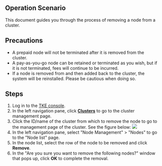 ## Operation Scenario

This document guides you through the process of removing a node from a cluster.

## Precautions

- A prepaid node will not be terminated after it is removed from the cluster.
- A pay-as-you-go node can be retained or terminated as you wish, but if it is not terminated, fees will continue to be incurred.
- If a node is removed from and then added back to the cluster, the system will be reinstalled. Please be cautious when doing so.

## Steps

1. Log in to the [TKE console](https://console.cloud.tencent.com/tke2).
2. In the left navigation pane, click **[Clusters](https://console.cloud.tencent.com/tke2/cluster?rid=1)** to go to the cluster management page.
3. Click the ID/name of the cluster from which to remove the node to go to the management page of the cluster. See the figure below:
![](https://main.qcloudimg.com/raw/a81fa565be60dbddafe55010319a4e08.png)
4. In the left navigation pane, select "Node Management" > "Nodes" to go to the "Node list" page.
5. In the node list, select the row of the node to be removed and click **Remove**.
6. In the "Are you sure you want to remove the following nodes?" window that pops up, click **OK** to complete the removal.
